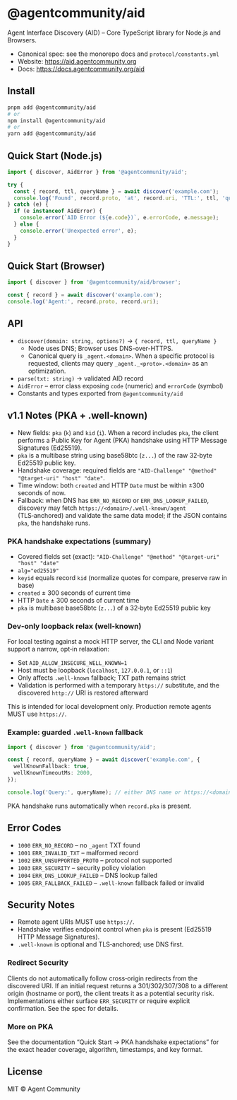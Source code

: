 # @agentcommunity/aid

Agent Interface Discovery (AID) – Core TypeScript library for Node.js and Browsers.

- Canonical spec: see the monorepo docs and `protocol/constants.yml`
- Website: https://aid.agentcommunity.org
- Docs: https://docs.agentcommunity.org/aid

## Install

```bash
pnpm add @agentcommunity/aid
# or
npm install @agentcommunity/aid
# or
yarn add @agentcommunity/aid
```

## Quick Start (Node.js)

```ts
import { discover, AidError } from '@agentcommunity/aid';

try {
  const { record, ttl, queryName } = await discover('example.com');
  console.log('Found', record.proto, 'at', record.uri, 'TTL:', ttl, 'query:', queryName);
} catch (e) {
  if (e instanceof AidError) {
    console.error(`AID Error (${e.code})`, e.errorCode, e.message);
  } else {
    console.error('Unexpected error', e);
  }
}
```

## Quick Start (Browser)

```ts
import { discover } from '@agentcommunity/aid/browser';

const { record } = await discover('example.com');
console.log('Agent:', record.proto, record.uri);
```

## API

- `discover(domain: string, options?)` → `{ record, ttl, queryName }`
  - Node uses DNS; Browser uses DNS-over-HTTPS.
  - Canonical query is `_agent.<domain>`. When a specific protocol is requested, clients may query `_agent._<proto>.<domain>` as an optimization.
- `parse(txt: string)` → validated AID record
- `AidError` – error class exposing `code` (numeric) and `errorCode` (symbol)
- Constants and types exported from `@agentcommunity/aid`

## v1.1 Notes (PKA + .well-known)

- New fields: `pka` (`k`) and `kid` (`i`). When a record includes `pka`, the client performs a Public Key for Agent (PKA) handshake using HTTP Message Signatures (Ed25519).
- `pka` is a multibase string using base58btc (`z...`) of the raw 32‑byte Ed25519 public key.
- Handshake coverage: required fields are `"AID-Challenge" "@method" "@target-uri" "host" "date"`.
- Time window: both `created` and HTTP `Date` must be within ±300 seconds of now.
- Fallback: when DNS has `ERR_NO_RECORD` or `ERR_DNS_LOOKUP_FAILED`, discovery may fetch `https://<domain>/.well-known/agent` (TLS‑anchored) and validate the same data model; if the JSON contains `pka`, the handshake runs.

### PKA handshake expectations (summary)

- Covered fields set (exact): `"AID-Challenge" "@method" "@target-uri" "host" "date"`
- `alg="ed25519"`
- `keyid` equals record `kid` (normalize quotes for compare, preserve raw in base)
- `created` ± 300 seconds of current time
- HTTP `Date` ± 300 seconds of current time
- `pka` is multibase base58btc (`z...`) of a 32‑byte Ed25519 public key

### Dev‑only loopback relax (well‑known)

For local testing against a mock HTTP server, the CLI and Node variant support a narrow, opt‑in relaxation:

- Set `AID_ALLOW_INSECURE_WELL_KNOWN=1`
- Host must be loopback (`localhost`, `127.0.0.1`, or `::1`)
- Only affects `.well-known` fallback; TXT path remains strict
- Validation is performed with a temporary `https://` substitute, and the discovered `http://` URI is restored afterward

This is intended for local development only. Production remote agents MUST use `https://`.

### Example: guarded `.well-known` fallback

```ts
import { discover } from '@agentcommunity/aid';

const { record, queryName } = await discover('example.com', {
  wellKnownFallback: true,
  wellKnownTimeoutMs: 2000,
});

console.log('Query:', queryName); // either DNS name or https://<domain>/.well-known/agent
```

PKA handshake runs automatically when `record.pka` is present.

## Error Codes

- `1000` `ERR_NO_RECORD` – no `_agent` TXT found
- `1001` `ERR_INVALID_TXT` – malformed record
- `1002` `ERR_UNSUPPORTED_PROTO` – protocol not supported
- `1003` `ERR_SECURITY` – security policy violation
- `1004` `ERR_DNS_LOOKUP_FAILED` – DNS lookup failed
- `1005` `ERR_FALLBACK_FAILED` – `.well‑known` fallback failed or invalid

## Security Notes

- Remote agent URIs MUST use `https://`.
- Handshake verifies endpoint control when `pka` is present (Ed25519 HTTP Message Signatures).
- `.well-known` is optional and TLS‑anchored; use DNS first.

### Redirect Security

Clients do not automatically follow cross‑origin redirects from the discovered URI. If an initial request returns a 301/302/307/308 to a different origin (hostname or port), the client treats it as a potential security risk. Implementations either surface `ERR_SECURITY` or require explicit confirmation. See the spec for details.

### More on PKA

See the documentation “Quick Start → PKA handshake expectations” for the exact header coverage, algorithm, timestamps, and key format.

## License

MIT © Agent Community
